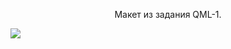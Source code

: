 <div style="text-align: center; display: inline;">
<p>Макет из задания QML-1.</p>
<img src="https://github.com/osifata/QML/assets/103882155/4995a61f-04ac-42bb-ade9-37564cb655ea"/>
</div>